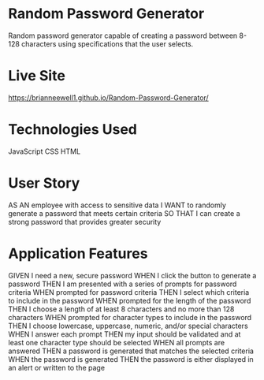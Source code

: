 # Random Password Generator

Random password generator capable of creating a password between 8-128 characters using specifications that the user selects. 

# Live Site
https://brianneewell1.github.io/Random-Password-Generator/

# Technologies Used
JavaScript
CSS
HTML

# User Story
AS AN employee with access to sensitive data
I WANT to randomly generate a password that meets certain criteria
SO THAT I can create a strong password that provides greater security

# Application Features
GIVEN I need a new, secure password
WHEN I click the button to generate a password
THEN I am presented with a series of prompts for password criteria
WHEN prompted for password criteria
THEN I select which criteria to include in the password
WHEN prompted for the length of the password
THEN I choose a length of at least 8 characters and no more than 128 characters
WHEN prompted for character types to include in the password
THEN I choose lowercase, uppercase, numeric, and/or special characters
WHEN I answer each prompt
THEN my input should be validated and at least one character type should be selected
WHEN all prompts are answered
THEN a password is generated that matches the selected criteria
WHEN the password is generated
THEN the password is either displayed in an alert or written to the page

